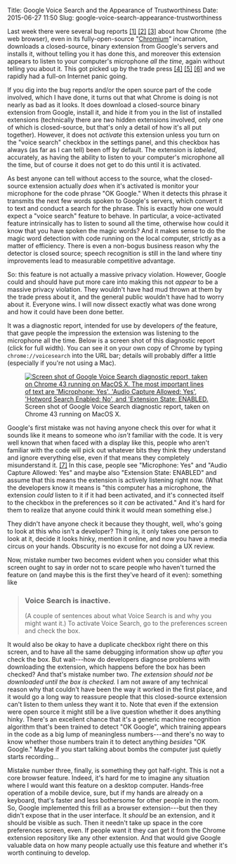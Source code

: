 Title: Google Voice Search and the Appearance of Trustworthiness
Date: 2015-06-27 11:50
Slug: google-voice-search-appearance-trustworthiness

Last week there were several bug reports [[1]][b1] [[2]][b2] [[3]][b3] about how Chrome (the web browser), even in its fully-open-source "[Chromium][]" incarnation, downloads a closed-source, binary extension from Google's servers and installs it, without telling you it has done this, and moreover this extension appears to listen to your computer's microphone *all the time,* again without telling you about it. This got picked up by the trade press [[4]][n1] [[5]][n2] [[6]][n3] and we rapidly had a full-on Internet panic going.

If you dig into the bug reports and/or the open source part of the code involved, which I have done, it turns out that what Chrome is doing is not nearly as bad as it looks. It does download a closed-source binary extension from Google, install it, and hide it from you in the list of installed extensions (technically there are *two* hidden extensions involved, only one of which is closed-source, but that's only a detail of how it's all put together). However, it does not *activate* this extension unless you turn on the "voice search" checkbox in the settings panel, and this checkbox has always (as far as I can tell) been off by default. The extension is *labeled*, accurately, as having the ability to listen to your computer's microphone all the time, but of course it does not get to do this until it is activated.

As best anyone can tell without access to the source, what the closed-source extension actually *does* when it's activated is monitor your microphone for the code phrase "OK Google." When it detects this phrase it transmits the next few words spoken to Google's servers, which convert it to text and conduct a search for the phrase. This is exactly how one would expect a "voice search" feature to behave. In particular, a voice-activated feature intrinsically has to listen to sound all the time, otherwise how could it know that you have spoken the magic words? And it makes sense to do the magic word detection with code running on the local computer, strictly as a matter of efficiency. There is even a non-bogus business reason why the detector is closed source; speech recognition is still in the land where tiny improvements lead to measurable competitive advantage.

So: this feature is not actually a massive privacy violation. However, Google could and should have put more care into making this not *appear* to be a massive privacy violation. They wouldn't have had mud thrown at them by the trade press about it, and the general public wouldn't have had to worry about it. Everyone wins. I will now dissect exactly what was done wrong and how it could have been done better.

It was a diagnostic report, intended for use by developers *of* the feature, that gave people the impression the extension was listening to the microphone all the time. Below is a screen shot of this diagnostic report (click for full width). You can see it on your own copy of Chrome by typing `chrome://voicesearch` into the URL bar; details will probably differ a little (especially if you're not using a Mac).

<figure class="aligncenter">
<a href="/htmletc/google-voice-search-appearance-trustworthiness/chrome-voicesearch-screenshot.png" ><img class="aligncenter" src="/htmletc/google-voice-search-appearance-trustworthiness/chrome-voicesearch-screenshot-narrow.png" alt="Screen shot of Google Voice Search diagnostic report, taken on Chrome 43 running on MacOS X. The most important lines of text are 'Microphone: Yes', 'Audio Capture Allowed: Yes', 'Hotword Search Enabled: No', and 'Extension State: ENABLED."></a>
<figcaption>Screen shot of Google Voice Search diagnostic report, taken on Chrome 43 running on MacOS X.</figcaption>
</figure>

Google's first mistake was not having anyone check this over for what it sounds like it means to someone who *isn't* familiar with the code. It is very well known that when faced with a display like this, people who aren't familiar with the code will pick out whatever bits they think they understand and ignore everything else, even if that means they completely misunderstand it. [[7]][r1] In this case, people see "Microphone: Yes" and "Audio Capture Allowed: Yes" and maybe also "Extension State: ENABLED" and assume that this means the extension is actively listening right now. (What the developers know it means is "this computer has a microphone, the extension *could* listen to it if it had been activated, and it's connected itself to the checkbox in the preferences so it *can* be activated." And it's hard for them to realize that anyone could think it would mean something else.)

They didn't have anyone check it because they thought, well, who's going to look at this who isn't a developer? Thing is, it only takes one person to look at it, decide it looks hinky, mention it online, and now you have a media circus on your hands. Obscurity is no excuse for not doing a UX review.

Now, mistake number two becomes evident when you consider what this screen ought to say in order not to scare people who haven't turned the feature on (and maybe this is the first they've heard of it even): something like

> ### Voice Search is inactive.
>
> (A couple of sentences about what Voice Search is and why you might want it.) To activate Voice Search, go to the preferences screen and check the box.

It would also be okay to have a duplicate checkbox right there on this screen, and to have all the same debugging information show up *after* you check the box. But wait---how do developers diagnose problems with downloading the extension, which happens before the box has been checked? And that's mistake number two. *The extension should not be downloaded until the box is checked.* I am not aware of any technical reason why that couldn't have been the way it worked in the first place, and it would go a long way to reassure people that this closed-source extension can't listen to them unless they want it to. Note that even if the extension were open source it might still be a live question whether it does anything hinky. There's an excellent chance that it's a generic machine recognition algorithm that's been trained to detect "OK Google", which training appears in the code as a big lump of meaningless numbers---and there's no way to know whether those numbers train it to detect anything *besides* "OK Google." Maybe if you start talking about bombs the computer just quietly starts recording...

Mistake number three, finally, is something they got half-right. This is not a core browser feature. Indeed, it's hard for me to imagine any situation where I would want this feature on a desktop computer. Hands-free operation of a mobile device, sure, but if my hands are already on a keyboard, that's faster and less bothersome for other people in the room. So, Google implemented this frill as a browser extension---but then they didn't expose that in the user interface. It *should* be an extension, and it should be visible as such. Then it needn't take up space in the core preferences screen, even. If people want it they can get it from the Chrome extension repository like any other extension. And that would give Google valuable data on how many people actually use this feature and whether it's worth continuing to develop.

[b1]: https://bugs.debian.org/cgi-bin/bugreport.cgi?bug=786909
[b2]: https://code.google.com/p/chromium/issues/detail?id=491435
[b3]: https://code.google.com/p/chromium/issues/detail?id=500922
[Chromium]: https://www.chromium.org/
[n1]: https://news.ycombinator.com/item?id=9724409
[n2]: https://www.privateinternetaccess.com/blog/2015/06/google-chrome-listening-in-to-your-room-shows-the-importance-of-privacy-defense-in-depth/
[n3]: http://www.theguardian.com/technology/2015/jun/23/google-eavesdropping-tool-installed-computers-without-permission
[r1]: http://drum.lib.umd.edu/bitstream/1903/1204/1/CS-TR-4371.pdf
